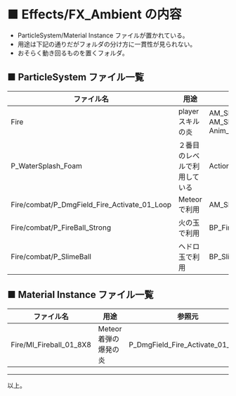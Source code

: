 # ■ Effects/FX_Ambient の内容
* ParticleSystem/Material Instance ファイルが置かれている。
* 用途は下記の通りだがフォルダの分け方に一貫性が見られない。
* おそらく動き回るものを置くフォルダ。

## ■ ParticleSystem ファイル一覧

| ファイル名 | 用途 | 参照元 |
| ----- | ----- | ----- |
| Fire | player スキルの炎 | AM_Skill_Firewave<br>AM_Skill_Meteor<br>Anim_Blunt_Gound_Pound_Fire |
| P_WaterSplash_Foam | ２番目のレベルで利用している | ActionRPG_Dungeon02_Asset |
| Fire/combat/P_DmgField_Fire_Activate_01_Loop | Meteor で利用 | AM_Skill_Meteor |
| Fire/combat/P_FireBall_Strong | 火の玉で利用 | BP_Fireball |
| Fire/combat/P_SlimeBall | ヘドロ玉で利用 | BP_SlimeBall |

## ■ Material Instance ファイル一覧

| ファイル名 | 用途 | 参照元 | 参照先マテリアル |
| ----- | ----- | ----- | ----- |
| Fire/MI_Fireball_01_8X8 | Meteor 着弾の爆発の炎 | P_DmgField_Fire_Activate_01_Loop | Effects/Masters/M_Trans_Sprite_SubUV_Master |

----
以上。
